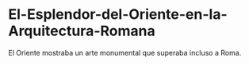 # El-Esplendor-del-Oriente-en-la-Arquitectura-Romana
El Oriente mostraba un arte monumental que superaba incluso a Roma. 
